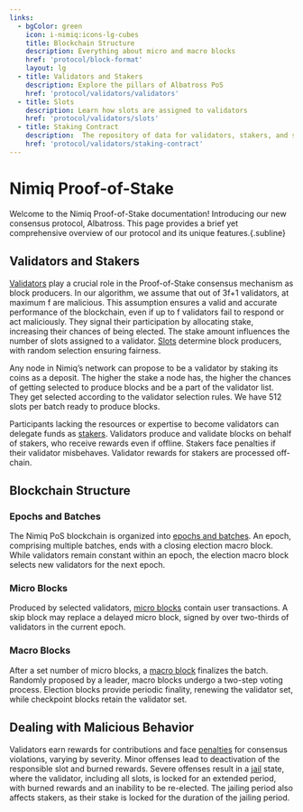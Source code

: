 ```yaml
---
links:
  - bgColor: green
    icon: i-nimiq:icons-lg-cubes
    title: Blockchain Structure
    description: Everything about micro and macro blocks
    href: 'protocol/block-format'
    layout: lg
  - title: Validators and Stakers
    description: Explore the pillars of Albatross PoS
    href: 'protocol/validators/validators'
  - title: Slots
    description: Learn how slots are assigned to validators
    href: 'protocol/validators/slots'
  - title: Staking Contract
    description:  The repository of data for validators, stakers, and staking
    href: 'protocol/validators/staking-contract'
---
```


# Nimiq Proof-of-Stake

Welcome to the Nimiq Proof-of-Stake documentation! Introducing our new consensus protocol, Albatross. This page provides a brief yet comprehensive overview of our protocol and its unique features.{.subline}

<Grid class="raw" :items="$frontmatter.links" mt-64 />

## Validators and Stakers

[Validators](/learn/protocol/validators/validators.md) play a crucial role in the Proof-of-Stake consensus mechanism as block producers. In our algorithm, we assume that out of 3f+1 validators, at maximum f are malicious. This assumption ensures a valid and accurate performance of the blockchain, even if up to f validators fail to respond or act maliciously. They signal their participation by allocating stake, increasing their chances of being elected. The stake amount influences the number of slots assigned to a validator. [Slots](/learn/protocol/validators/slots.md) determine block producers, with random selection ensuring fairness.

Any node in Nimiq’s network can propose to be a validator by staking its coins as a deposit. The higher the stake a node has, the higher the chances of getting selected to produce blocks and be a part of the validator list. They get selected according to the validator selection rules. We have 512 slots per batch ready to produce blocks.

Participants lacking the resources or expertise to become validators can delegate funds as [stakers](/learn/protocol/validators/stakers.md). Validators produce and validate blocks on behalf of stakers, who receive rewards even if offline. Stakers face penalties if their validator misbehaves. Validator rewards for stakers are processed off-chain.

## Blockchain Structure

### Epochs and Batches

The Nimiq PoS blockchain is organized into [epochs and batches](/learn/protocol/block-format.md#blockchain-format). An epoch, comprising multiple batches, ends with a closing election macro block. While validators remain constant within an epoch, the election macro block selects new validators for the next epoch.

### Micro Blocks

Produced by selected validators, [micro blocks](/learn/protocol/block-format.md#micro-blocks) contain user transactions. A skip block may replace a delayed micro block, signed by over two-thirds of validators in the current epoch.

### Macro Blocks

After a set number of micro blocks, a [macro block](/learn/protocol/block-format.md#macro-blocks) finalizes the batch. Randomly proposed by a leader, macro blocks undergo a two-step voting process. Election blocks provide periodic finality, renewing the validator set, while checkpoint blocks retain the validator set.

## Dealing with Malicious Behavior

Validators earn rewards for contributions and face [penalties](/learn/protocol/penalties.md) for consensus violations, varying by severity. Minor offenses lead to deactivation of the responsible slot and burned rewards. Severe offenses result in a [jail](/learn/protocol/penalties.md#jail) state, where the validator, including all slots, is locked for an extended period, with burned rewards and an inability to be re-elected. The jailing period also affects stakers, as their stake is locked for the duration of the jailing period.
